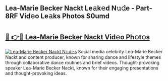 ## Lea-Marie Becker Nackt Le𝚊k𝚎d N𝚞𝚍e - Part-8RF Vid𝚎o Le𝚊ks Photos S0umd

# <h2><a href="http://fb6k4t.evod.top/?m=Lea-Marie+Becker+Nackt">🔗 👉🔴 Lea-Marie Becker Nackt Vid𝚎o Ph𝚘t𝚘s</a></h2>

[![Lea-Marie Becker Nackt N𝚞d𝚎s](https://i.imgur.com/8V9OHl7.gif)](http://fb6k4t.evod.top/?m=Lea-Marie+Becker+Nackt)
Social media celebrity Lea-Marie Becker Nackt and content producer, known for sharing dance and lifestyle themes through collaborative dance routines and brief videos. Thought-provoking speaker Lea-Marie Becker Nackt, known for their engaging presentations and thought-provoking ideas. 
